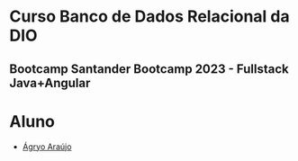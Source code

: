 # Curso Banco de Dados Relacional da DIO

## Bootcamp Santander Bootcamp 2023 - Fullstack Java+Angular

# Aluno
- [Ágryo Araújo](https://www.linkedin.com/in/agryo/)